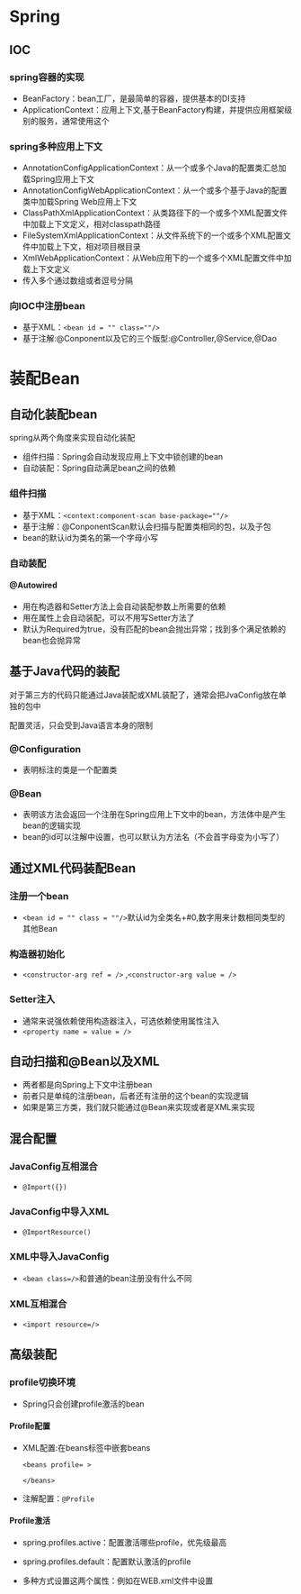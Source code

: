 # Spring

## IOC

### spring容器的实现

- BeanFactory：bean工厂，是最简单的容器，提供基本的DI支持
- ApplicationContext：应用上下文,基于BeanFactory构建，并提供应用框架级别的服务，通常使用这个

### spring多种应用上下文

- AnnotationConfigApplicationContext：从一个或多个Java的配置类汇总加载Spring应用上下文
- AnnotationConfigWebApplicationContext：从一个或多个基于Java的配置类中加载Spring Web应用上下文
- ClassPathXmlApplicationContext：从类路径下的一个或多个XML配置文件中加载上下文定义，相对classpath路径
- FileSystemXmlApplicationContext：从文件系统下的一个或多个XML配置文件中加载上下文，相对项目根目录
- XmlWebApplicationContext：从Web应用下的一个或多个XML配置文件中加载上下文定义
- 传入多个通过数组或者逗号分隔

### 向IOC中注册bean

- 基于XML：`<bean id = "" class=""/>`
- 基于注解:@Conponent以及它的三个版型:@Controller,@Service,@Dao

# 装配Bean

## 自动化装配bean

spring从两个角度来实现自动化装配

- 组件扫描：Spring会自动发现应用上下文中锁创建的bean
- 自动装配：Spring自动满足bean之间的依赖

### 组件扫描

- 基于XML：`<context:component-scan base-package=""/>`
- 基于注解：@ConponentScan默认会扫描与配置类相同的包，以及子包
- bean的默认id为类名的第一个字母小写

### 自动装配

#### @Autowired

- 用在构造器和Setter方法上会自动装配参数上所需要的依赖
- 用在属性上会自动装配，可以不用写Setter方法了
- 默认为Required为true，没有匹配的bean会抛出异常；找到多个满足依赖的bean也会抛异常

## 基于Java代码的装配

对于第三方的代码只能通过Java装配或XML装配了，通常会把JvaConfig放在单独的包中

配置灵活，只会受到Java语言本身的限制

### @Configuration

- 表明标注的类是一个配置类

### @Bean

- 表明该方法会返回一个注册在Spring应用上下文中的bean，方法体中是产生bean的逻辑实现
- bean的id可以注解中设置，也可以默认为方法名（不会首字母变为小写了）

## 通过XML代码装配Bean

### 注册一个bean

- `<bean id = "" class = ""/>`默认id为全类名+#0,数字用来计数相同类型的其他Bean

### 构造器初始化

- `<constructor-arg ref = />` ,`<constructor-arg value = />`

### Setter注入

- 通常来说强依赖使用构造器注入，可选依赖使用属性注入
- `<property name = value = />`

## 自动扫描和@Bean以及XML

- 两者都是向Spring上下文中注册bean
- 前者只是单纯的注册bean，后者还有注册的这个bean的实现逻辑
- 如果是第三方类，我们就只能通过@Bean来实现或者是XML来实现

## 混合配置

### JavaConfig互相混合

- `@Import({})`

### JavaConfig中导入XML

- `@ImportResource()`

### XML中导入JavaConfig

- `<bean class=/>`和普通的bean注册没有什么不同

### XML互相混合

- `<import resource=/>`

## 高级装配

### profile切换环境

- Spring只会创建profile激活的bean

#### Profile配置

- XML配置:在beans标签中嵌套beans

  ```
  <beans profile= >
  
  </beans>
  ```

- 注解配置：`@Profile`

#### Profile激活

- spring.profiles.active：配置激活哪些profile，优先级最高
- spring.profiles.default：配置默认激活的profile

- 多种方式设置这两个属性：例如在WEB.xml文件中设置